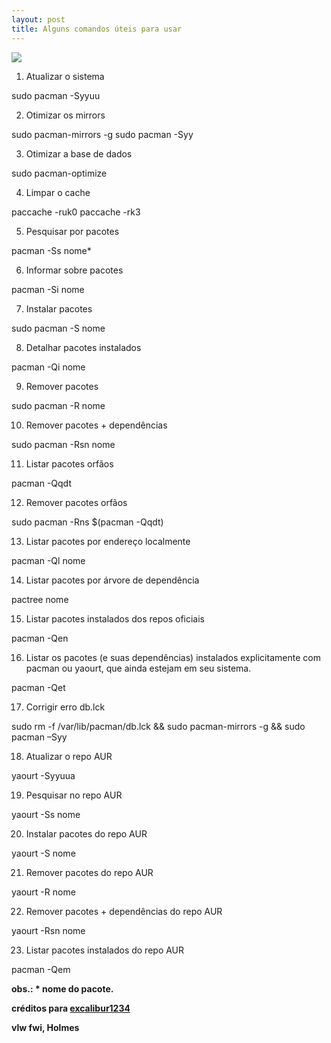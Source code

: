 ```yaml
---
layout: post
title: Alguns comandos úteis para usar
---
```


<img src="http://cmd.kz/wp-content/uploads/linux.jpg">

1. Atualizar o sistema

sudo pacman -Syyuu

2. Otimizar os mirrors

sudo pacman-mirrors -g
sudo pacman -Syy

3. Otimizar a base de dados

sudo pacman-optimize

4. Limpar o cache

paccache -ruk0
paccache -rk3

5. Pesquisar por pacotes

pacman -Ss nome*

6. Informar sobre pacotes

pacman -Si nome

7. Instalar pacotes

sudo pacman -S nome

8. Detalhar pacotes instalados

pacman -Qi nome

9. Remover pacotes

sudo pacman -R nome

10. Remover pacotes + dependências

sudo pacman -Rsn nome

11. Listar pacotes orfãos

pacman -Qqdt

12. Remover pacotes orfãos

sudo pacman -Rns $(pacman -Qqdt)

13. Listar pacotes por endereço localmente

pacman -Ql nome

14. Listar pacotes por árvore de dependência

pactree nome

15. Listar pacotes instalados dos repos oficiais

pacman -Qen

16. Listar os pacotes (e suas dependências) instalados explicitamente com pacman ou yaourt, que ainda estejam em seu sistema.

pacman -Qet

17. Corrigir erro db.lck

sudo rm -f /var/lib/pacman/db.lck && sudo pacman-mirrors -g && sudo pacman –Syy

18. Atualizar o repo AUR

yaourt -Syyuua

19. Pesquisar no repo AUR

yaourt -Ss nome

20. Instalar pacotes do repo AUR

yaourt -S nome

21. Remover pacotes do repo AUR

yaourt -R nome

22. Remover pacotes + dependências do repo AUR

yaourt -Rsn nome

23. Listar pacotes instalados do repo AUR

pacman -Qem

<strong>obs<strong>.: * nome do pacote.

créditos para <a href="https://old.forum.manjaro.org/index.php?topic=21399.msg197970#msg197970">excalibur1234</a>

vlw fwi, Holmes
